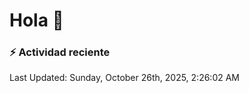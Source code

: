 # Hola 👋 

### :zap: Actividad reciente

<!--RECENT_ACTIVITY:start-->
<!--RECENT_ACTIVITY:end-->


<!--RECENT_ACTIVITY:last_update-->
Last Updated: Sunday, October 26th, 2025, 2:26:02 AM
<!--RECENT_ACTIVITY:last_update_end-->
